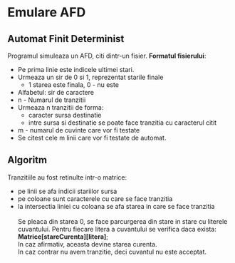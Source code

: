 # Emulare AFD
## Automat Finit Determinist

Programul simuleaza un AFD, citi dintr-un fisier.
__Formatul fisierului__:
* Pe prima linie este indicele ultimei stari.
* Urmeaza un sir de 0 si 1, reprezentat starile finale
  * 1 starea este finala, 0 - nu este
* Alfabetul: sir de caractere
* n - Numarul de tranzitii
* Urmeaza n tranzitii de forma:
  * caracter sursa destinatie
  * intre sursa si destinatie se poate face tranzitia cu caracterul citit
* m - numarul de cuvinte care vor fi testate
* Se citest cele m linii care vor fi testate de automat.

## Algoritm
Tranzitiile au fost retinulte intr-o matrice:
* pe linii se afa indicii stariilor sursa
* pe coloane sunt caracterele cu care se face tranzitia
* la intersectia liniei cu coloana se afa starea in care se face tranzitia
<br><br>
Se pleaca din starea 0, se face parcurgerea din stare in stare cu literele cuvantului.
Pentru fiecare litera a cuvantului se verifica daca exista:
__Matrice[stareCurenta][litera]__;  
In caz afirmativ, aceasta devine starea curenta.  
In caz contrar nu avem tranzitie, deci cuvantul nu este acceptat.
